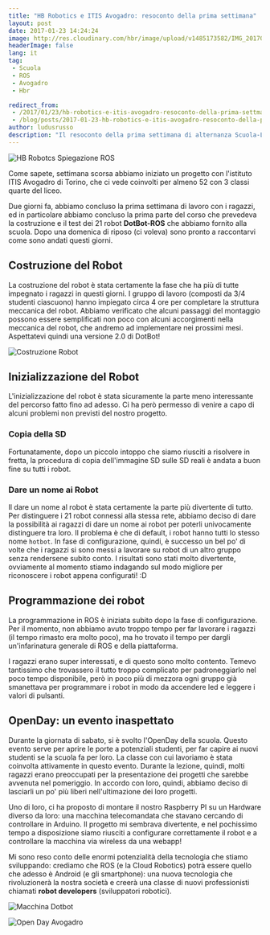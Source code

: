```yaml
---
title: "HB Robotics e ITIS Avogadro: resoconto della prima settimana"
layout: post
date: 2017-01-23 14:24:24
image: http://res.cloudinary.com/hbr/image/upload/v1485173582/IMG_20170118_114658-PANO_ye4xbh.jpg
headerImage: false
lang: it
tag:
 - Scuola
 - ROS
 - Avogadro
 - Hbr

redirect_from: 
 - /2017/01/23/hb-robotics-e-itis-avogadro-resoconto-della-prima-settmana/
 - /blog/posts/2017-01-23-hb-robotics-e-itis-avogadro-resoconto-della-prima-settmana
author: ludusrusso
description: "Il resoconto della prima settimana di alternanza Scuola-Lavoro presso la scuola ITIS Avogadro di Torino"
---
```


![HB Robotcs Spiegazione ROS](http://res.cloudinary.com/hbr/image/upload/v1485173582/IMG_20170118_114658-PANO_ye4xbh.jpg)

Come sapete, settimana scorsa abbiamo iniziato un progetto con l'istituto ITIS Avogadro di Torino, che ci vede coinvolti per almeno 52 con 3 classi quarte del liceo.

Due giorni fa, abbiamo concluso la prima settimana di lavoro con i ragazzi, ed in particolare abbiamo concluso la prima parte del corso che prevedeva la costruzione e il test dei 21 robot **DotBot-ROS** che abbiamo fornito alla scuola. Dopo una domenica di riposo (ci voleva) sono pronto a raccontarvi come sono andati questi giorni.

## Costruzione del Robot

La costruzione del robot è stata certamente la fase che ha più di tutte impegnato i ragazzi in questi giorni. I gruppo di lavoro (composti da 3/4 studenti ciascuono) hanno impiegato circa 4 ore per completare la struttura meccanica del robot. Abbiamo verificato che alcuni passaggi del montaggio possono essere semplificati non poco con alcuni accorgimenti nella meccanica del robot, che andremo ad implementare nei prossimi mesi.
Aspettatevi quindi una versione 2.0 di DotBot!

![Costruzione Robot](http://res.cloudinary.com/hbr/image/upload/v1485174212/collage-2017-01-23_xpguwt.png)

## Inizializzazione del Robot

L'inizializzazione del robot è stata sicuramente la parte meno interessante del percorso fatto fino ad adesso. Ci ha però permesso di venire a capo di alcuni problemi non previsti del nostro progetto.

### Copia della SD
Fortunatamente, dopo un piccolo intoppo che siamo riusciti a risolvere in fretta, la procedura di copia dell'immagine SD sulle SD reali è andata a buon fine su tutti i robot.

### Dare un nome ai Robot
Il dare un nome al robot è stata certamente la parte più divertente di tutto. Per distinguere i 21 robot connessi alla stessa rete, abbiamo deciso di dare la possibilità ai ragazzi di dare un nome ai robot per poterli univocamente distinguere tra loro. Il problema è che di default, i robot hanno tutti lo stesso nome `hotbot`. In fase di configurazione, quindi, è successo un bel po' di volte che i ragazzi si sono messi a lavorare su robot di un altro gruppo senza rendersene subito conto. I risultati sono stati molto divertente, ovviamente al momento stiamo indagando sul modo migliore per riconoscere i robot appena configurati! :D

## Programmazione dei robot

La programmazione in ROS è iniziata subito dopo la fase di configurazione. Per il momento, non abbiamo avuto troppo tempo per far lavorare i ragazzi (il tempo rimasto era molto poco), ma ho trovato il tempo per dargli un'infarinatura generale di ROS e della piattaforma.

I ragazzi erano super interessati, e di questo sono molto contento. Temevo tantissimo che trovassero il tutto troppo complicato per padroneggiarlo nel poco tempo disponibile, però in poco più di mezzora ogni gruppo già smanettava per programmare i robot in modo da accendere led e leggere i valori di pulsanti.

## OpenDay: un evento inaspettato

Durante la giornata di sabato, si è svolto l'OpenDay della scuola. Questo evento serve per aprire le porte a potenziali studenti, per far capire ai nuovi studenti se la scuola fa per loro. La classe con cui lavoriamo è stata coinvolta attivamente in questo evento. Durante la lezione, quindi, molti ragazzi erano preoccupati per la presentazione dei progetti che sarebbe avvenuta nel pomeriggio.
In accordo con loro, quindi, abbiamo deciso di lasciarli un po' più liberi nell'ultimazione dei loro progetti.

Uno di loro, ci ha proposto di montare il nostro Raspberry PI su un Hardware diverso da loro: una macchina telecomandata che stavano cercando di controllare in Arduino.
Il progetto mi sembrava divertente, e nel pochissimo tempo a disposizione siamo riusciti a configurare correttamente il robot e a controllare la macchina via wireless da una webapp!

Mi sono reso conto delle enormi potenzialità della tecnologia che stiamo sviluppando: crediamo che ROS (e la Cloud Robotics) potrà essere quello che adesso è Android (e gli smartphone): una nuova tecnologia che rivoluzionerà la nostra società e creerà una classe di nuovi professionisti chiamati **robot developers** (sviluppatori robotici).

![Macchina Dotbot](http://res.cloudinary.com/hbr/image/upload/v1485181164/IMG_20170121_120500_oxnih7.jpg)

![Open Day Avogadro](http://res.cloudinary.com/hbr/image/upload/v1485182225/IMG_20170121_154621_uixquu.jpg)

